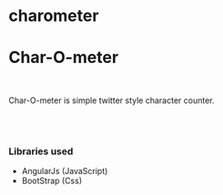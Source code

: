 # charometer
<h1>Char-O-meter</h1>
<br>
<p>Char-O-meter is simple twitter style character counter.</p>
<br><br>
<h3>Libraries used</h3>
<ul>
<li>AngularJs (JavaScript)</li>
<li>BootStrap (Css)</li>
</ul>
